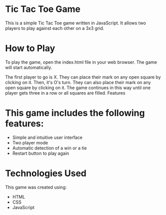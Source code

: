 # Tic Tac Toe Game

This is a simple Tic Tac Toe game written in JavaScript. It allows two players to play against each other on a 3x3 grid.
# How to Play

To play the game, open the index.html file in your web browser. The game will start automatically.

The first player to go is X. They can place their mark on any open square by clicking on it. Then, it's O's turn. They can also place their mark on any open square by clicking on it. The game continues in this way until one player gets three in a row or all squares are filled.
Features

# This game includes the following features:

- Simple and intuitive user interface
- Two player mode
- Automatic detection of a win or a tie
- Restart button to play again

# Technologies Used

This game was created using:

- HTML
- CSS
- JavaScript
